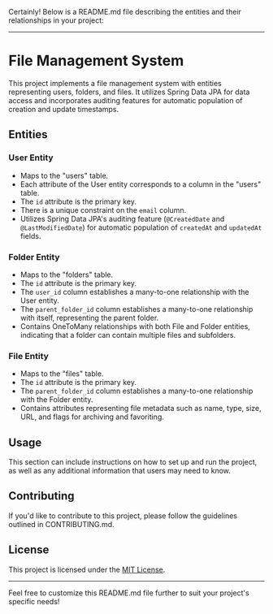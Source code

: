 Certainly! Below is a README.md file describing the entities and their relationships in your project:

---

# File Management System

This project implements a file management system with entities representing users, folders, and files. It utilizes Spring Data JPA for data access and incorporates auditing features for automatic population of creation and update timestamps.

## Entities

### User Entity

- Maps to the "users" table.
- Each attribute of the User entity corresponds to a column in the "users" table.
- The `id` attribute is the primary key.
- There is a unique constraint on the `email` column.
- Utilizes Spring Data JPA's auditing feature (`@CreatedDate` and `@LastModifiedDate`) for automatic population of `createdAt` and `updatedAt` fields.

### Folder Entity

- Maps to the "folders" table.
- The `id` attribute is the primary key.
- The `user_id` column establishes a many-to-one relationship with the User entity.
- The `parent_folder_id` column establishes a many-to-one relationship with itself, representing the parent folder.
- Contains OneToMany relationships with both File and Folder entities, indicating that a folder can contain multiple files and subfolders.

### File Entity

- Maps to the "files" table.
- The `id` attribute is the primary key.
- The `parent_folder_id` column establishes a many-to-one relationship with the Folder entity.
- Contains attributes representing file metadata such as name, type, size, URL, and flags for archiving and favoriting.

## Usage

This section can include instructions on how to set up and run the project, as well as any additional information that users may need to know.

## Contributing

If you'd like to contribute to this project, please follow the guidelines outlined in CONTRIBUTING.md.

## License

This project is licensed under the [MIT License](LICENSE).

---

Feel free to customize this README.md file further to suit your project's specific needs!